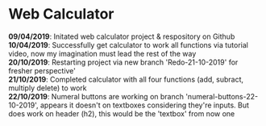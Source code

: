# Web Calculator


<b>09/04/2019</b>: Initated web calculator project & respository on Github<br>
<b>10/04/2019</b>: Successfully get calculator to work all functions via tutorial video, now my imagination must lead the rest of the way<br>
<b>20/10/2019</b>: Restarting project via new branch 'Redo-21-10-2019' for fresher perspective'<br>
<b>21/10/2019</b>: Completed calculator with all four functions (add, subract, multiply delete) to work<br>
<b>22/10/2019</b>: Numeral buttons are working on branch 'numeral-buttons-22-10-2019', appears it doesn't on textboxes considering they're inputs. But does work on header (h2), this would be the 'textbox' from now one<br>